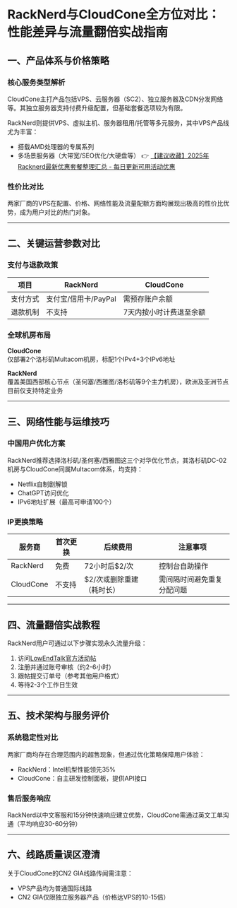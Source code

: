 # RackNerd与CloudCone全方位对比：性能差异与流量翻倍实战指南

## 一、产品体系与价格策略
### 核心服务类型解析
CloudCone主打产品包括VPS、云服务器（SC2）、独立服务器及CDN分发网络等。其独立服务器支持付费升级配置，但基础套餐选项较为有限。

RackNerd则提供VPS、虚拟主机、服务器租用/托管等多元服务，其中VPS产品线尤为丰富：
- 搭载AMD处理器的专属系列
- 多场景服务器（大带宽/SEO优化/大硬盘等）
👉 [【建议收藏】2025年Racknerd最新优惠套餐整理汇总 - 每日更新可用活动优惠](https://bit.ly/Rack_Nerd)

### 性价比对比
两家厂商的VPS在配置、价格、网络性能及流量配额方面均展现出极高的性价比优势，成为用户对比的热门对象。

---

## 二、关键运营参数对比
### 支付与退款政策
| 项目        | RackNerd                   | CloudCone                  |
|-------------|----------------------------|----------------------------|
| 支付方式    | 支付宝/信用卡/PayPal       | 需预存账户余额             |
| 退款机制    | 不支持                     | 7天内按小时计费退至余额    |

### 全球机房布局
**CloudCone**  
仅部署2个洛杉矶Multacom机房，标配1个IPv4+3个IPv6地址

**RackNerd**  
覆盖美国西部核心节点（圣何塞/西雅图/洛杉矶等9个主力机房），欧洲及亚洲节点目前仅支持特定业务

---

## 三、网络性能与运维技巧
### 中国用户优化方案
RackNerd推荐选择洛杉矶/圣何塞/西雅图这三个对华优化节点，其洛杉矶DC-02机房与CloudCone同属Multacom体系，均支持：
- Netflix自制剧解锁
- ChatGPT访问优化
- IPv6地址扩展（最高可申请100个）

### IP更换策略
| 服务商   | 首次更换 | 后续费用                 | 注意事项                     |
|----------|----------|--------------------------|------------------------------|
| RackNerd | 免费     | 72小时后$2/次           | 控制台自助操作               |
| CloudCone| 不支持   | $2/次或删除重建（耗时长）| 需间隔时间避免重复分配问题   |

---

## 四、流量翻倍实战教程
RackNerd用户可通过以下步骤实现永久流量升级：
1. 访问[LowEndTalk官方活动帖](https://lowendtalk.com/discussion/190011/)
2. 注册并通过账号审核（约2-6小时）
3. 跟帖提交订单号（参考其他用户格式）
4. 等待2-3个工作日生效

---

## 五、技术架构与服务评价
### 系统稳定性对比
两家厂商均存在合理范围内的超售现象，但通过优化策略保障用户体验：
- RackNerd：Intel机型性能领先35%
- CloudCone：自主研发控制面板，提供API接口

### 售后服务响应
RackNerd以中文客服和15分钟快速响应建立优势，CloudCone需通过英文工单沟通（平均响应30-60分钟）

---

## 六、线路质量误区澄清
关于CloudCone的CN2 GIA线路传闻需注意：
- VPS产品均为普通国际线路
- CN2 GIA仅限独立服务器产品（价格达VPS的10-15倍）